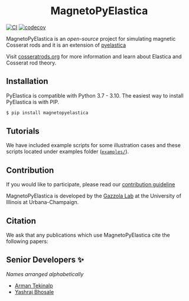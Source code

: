 <div align='center'> <h1> MagnetoPyElastica </h1> </div>

[![CI][badge-CI]][link-CI]  [![codecov][badge-codecov]][link-codecov]

MagnetoPyElastica is an *open-source* project for simulating magnetic Cosserat rods and it is an extension of [pyelastica][pyelastica-repo]

[//]: # ([![gallery][link-readme-gallary]][link-project-website])

Visit [cosseratrods.org][link-project-website] for more information and learn about Elastica and Cosserat rod theory.

## Installation

[//]: # ([![PyPI version][badge-pypi]][link-pypi])

PyElastica is compatible with Python 3.7 - 3.10. The easiest way to install PyElastica is with PIP.

~~~bash
$ pip install magnetopyelastica
~~~

[//]: # (## Documentation)

[//]: # ([![Documentation Status][badge-docs-status]][link-docs-status])

[//]: # ()
[//]: # (Documentation of PyElastica is available [here][link-docs-website])

## Tutorials

We have included example scripts for some illustration cases and these scripts located under examples folder ([`examples/`](examples/)).


## Contribution

If you would like to participate, please read our [contribution guideline](CONTRIBUTING.md)

MagnetoPyElastica is developed by the [Gazzola Lab][link-lab-website] at the University of Illinois at Urbana-Champaign.

## Citation

We ask that any publications which use MagnetoPyElastica cite the following papers:


## Senior Developers ✨
_Names arranged alphabetically_
- [Arman Tekinalp](https://github.com/armantekinalp)
- [Yashraj Bhosale](https://github.com/bhosale2)

[//]: # (Collection of URLs.)

[//]: # ([link-readme-gallary]: https://github.com/skim0119/PyElastica/blob/assets_logo/assets/alpha_gallery.gif)

[link-project-website]: https://cosseratrods.org
[link-lab-website]: http://mattia-lab.com/
[link-docs-website]: https://docs.cosseratrods.org/

[badge-CI]: https://github.com/armantekinalp/MagnetoPyElastica/workflows/CI/badge.svg
[badge-codecov]: https://codecov.io/gh/armantekinalp/MagnetoPyElastica/branch/main/graph/badge.svg
[link-CI]: https://github.com/armantekinalp/MagnetoPyElastica/actions
[link-codecov]: https://codecov.io/gh/armantekinalp/MagnetoPyElastica
[pyelastica-repo]: ttps://github.com/GazzolaLab/PyElastica
